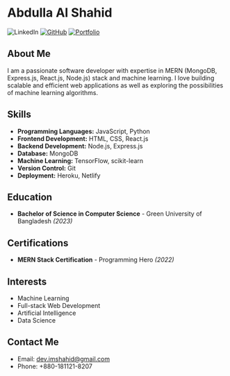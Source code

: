 # Abdulla Al Shahid

![LinkedIn](https://img.shields.io/badge/-LinkedIn-blue?style=flat-square&logo=linkedin&logoColor=white&link=https://www.linkedin.com/in/abdulla-al-shahid-71b972123/)
[![GitHub](https://img.shields.io/badge/-GitHub-black?style=flat-square&logo=github&logoColor=white&link=https://github.com/shahidx0x)](https://github.com/shahidx0x)
[![Portfolio](https://img.shields.io/badge/-Portfolio-orange?style=flat-square&logo=web&logoColor=white&link=https://abdullaalshahid.com/)](https://abdullaalshahid.com/)

## About Me

I am a passionate software developer with expertise in MERN (MongoDB, Express.js, React.js, Node.js) stack and machine learning. I love building scalable and efficient web applications as well as exploring the possibilities of machine learning algorithms.

## Skills

- **Programming Languages:** JavaScript, Python
- **Frontend Development:** HTML, CSS, React.js
- **Backend Development:** Node.js, Express.js
- **Database:** MongoDB
- **Machine Learning:** TensorFlow, scikit-learn
- **Version Control:** Git
- **Deployment:** Heroku, Netlify


## Education

- **Bachelor of Science in Computer Science** - Green University of Bangladesh *(2023)*

## Certifications

- **MERN Stack Certification** - Programming Hero *(2022)*

## Interests

- Machine Learning
- Full-stack Web Development
- Artificial Intelligence
- Data Science

## Contact Me

- Email: dev.imshahid@gmail.com
- Phone: +880-181121-8207


